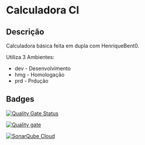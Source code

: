 # Calculadora CI 


## Descrição

Calculadora básica feita em dupla com HenriqueBent0.

Utiliza 3 Ambientes:

- dev - Desenvolvimento
- hmg - Homologação
- prd - Prdução

## Badges

[![Quality Gate Status](https://sonarcloud.io/api/project_badges/measure?project=IanAkira_CalculadoraPairProgramming&metric=alert_status)](https://sonarcloud.io/summary/new_code?id=IanAkira_CalculadoraPairProgramming)

[![Quality gate](https://sonarcloud.io/api/project_badges/quality_gate?project=IanAkira_CalculadoraPairProgramming)](https://sonarcloud.io/summary/new_code?id=IanAkira_CalculadoraPairProgramming)

[![SonarQube Cloud](https://sonarcloud.io/images/project_badges/sonarcloud-light.svg)](https://sonarcloud.io/summary/new_code?id=IanAkira_CalculadoraPairProgramming)

